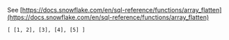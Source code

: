 See [https://docs.snowflake.com/en/sql-reference/functions/array_flatten](https://docs.snowflake.com/en/sql-reference/functions/array_flatten)
```
[ [1, 2], [3], [4], [5] ]
```
